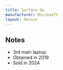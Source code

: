```yaml
---
title: Surface Go
manufacturer: Microsoft
layout: device
---
```


## Notes

-   3rd main laptop
-   Obtained in 2019
-   Sold in 2024
